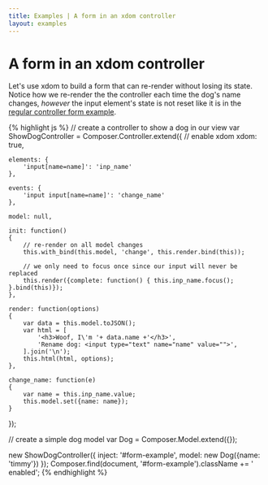 ```yaml
---
title: Examples | A form in an xdom controller
layout: examples
---
```


# A form in an xdom controller

Let's use xdom to build a form that can re-render without losing its state.
Notice how we re-render the the controller each time the dog's name changes,
*however* the input element's state is not reset like it is in the [regular
controller form example](examples/controller-form).

<div id="form-example" class="example fade"></div>

{% highlight js %}
// create a controller to show a dog in our view
var ShowDogController = Composer.Controller.extend({
    // enable xdom
    xdom: true,

    elements: {
        'input[name=name]': 'inp_name'
    },

    events: {
        'input input[name=name]': 'change_name'
    },

    model: null,

    init: function()
    {
        // re-render on all model changes
        this.with_bind(this.model, 'change', this.render.bind(this));

        // we only need to focus once since our input will never be replaced
        this.render({complete: function() { this.inp_name.focus(); }.bind(this)});
    },

    render: function(options)
    {
        var data = this.model.toJSON();
        var html = [
            '<h3>Woof, I\'m '+ data.name +'</h3>',
            'Rename dog: <input type="text" name="name" value="">',
        ].join('\n');
        this.html(html, options);
    },

    change_name: function(e)
    {
        var name = this.inp_name.value;
        this.model.set({name: name});
    }
});

// create a simple dog model
var Dog = Composer.Model.extend({});

new ShowDogController({
    inject: '#form-example',
    model: new Dog({name: 'timmy'})
});
Composer.find(document, '#form-example').className += ' enabled';
{% endhighlight %}

